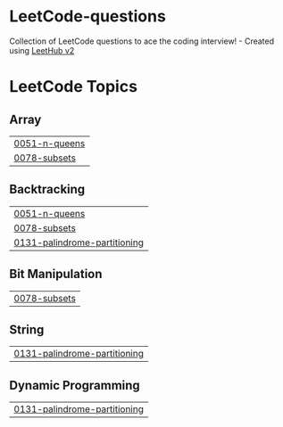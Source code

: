 # LeetCode-questions
Collection of LeetCode questions to ace the coding interview! - Created using [LeetHub v2](https://github.com/arunbhardwaj/LeetHub-2.0)

<!---LeetCode Topics Start-->
# LeetCode Topics
## Array
|  |
| ------- |
| [0051-n-queens](https://github.com/amartya895/LeetCode-questions/tree/master/0051-n-queens) |
| [0078-subsets](https://github.com/amartya895/LeetCode-questions/tree/master/0078-subsets) |
## Backtracking
|  |
| ------- |
| [0051-n-queens](https://github.com/amartya895/LeetCode-questions/tree/master/0051-n-queens) |
| [0078-subsets](https://github.com/amartya895/LeetCode-questions/tree/master/0078-subsets) |
| [0131-palindrome-partitioning](https://github.com/amartya895/LeetCode-questions/tree/master/0131-palindrome-partitioning) |
## Bit Manipulation
|  |
| ------- |
| [0078-subsets](https://github.com/amartya895/LeetCode-questions/tree/master/0078-subsets) |
## String
|  |
| ------- |
| [0131-palindrome-partitioning](https://github.com/amartya895/LeetCode-questions/tree/master/0131-palindrome-partitioning) |
## Dynamic Programming
|  |
| ------- |
| [0131-palindrome-partitioning](https://github.com/amartya895/LeetCode-questions/tree/master/0131-palindrome-partitioning) |
<!---LeetCode Topics End-->